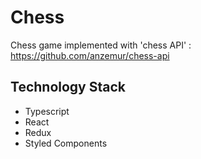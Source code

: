 # Chess

Chess game implemented with 'chess API' : https://github.com/anzemur/chess-api

## Technology Stack

* Typescript
* React
* Redux
* Styled Components